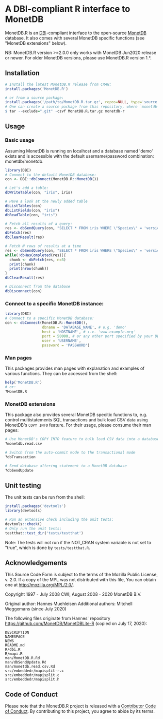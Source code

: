 # A DBI-compliant R interface to MonetDB

MonetDB.R is an [DBI](https://cran.r-project.org/web/packages/DBI/index.html)-compliant interface to the open-source [MonetDB](https://www.monetdb.org) database.  It also comes with several MonetDB specific functions (see "MonetDB extensions" below).

NB: MonetDB.R version >=2.0.0 only works with MonetDB Jun2020 release or newer. For older MonetDB versions, please use MonetDB.R version 1.*.

## Installation
```r
# Install the latest MonetDB.R release from CRAN:
install.packages('MonetDB.R')

# or from a source package:
install.packages('/path/to/MonetDB.R.tar.gz', repos=NULL, type='source')
# One can create a source package from this repository, where `monetdb-r` is the directory into which this repository has been cloned:
$ tar --exclude=".git" -czvf MonetDB.R.tar.gz monetdb-r
```

## Usage

### Basic usage

Assuming MonetDB is running on localhost and a database named 'demo' exists and
is accessible with the default username/password combination: monetdb/monetdb.

```r
library(DBI)
# Connect to the default MonetDB database:
con <- DBI::dbConnect(MonetDB.R::MonetDB())

# Let's add a table:
dbWriteTable(con, "iris", iris)

# Have a look at the newly added table
dbListTables(con)
dbListFields(con, "iris")
dbReadTable(con, "iris")

# Fetch all results of a query:
res <- dbSendQuery(con, "SELECT * FROM iris WHERE \"Species\" = 'versicolor'")
dbFetch(res)
dbClearResult(res)

# Fetch N rows of results at a time
res <- dbSendQuery(con, "SELECT * FROM iris WHERE \"Species\" = 'versicolor'")
while(!dbHasCompleted(res)){
  chunk <- dbFetch(res, n=3)
  print(chunk)
  print(nrow(chunk))
}
dbClearResult(res)

# Disconnect from the database
dbDisconnect(con)
```
### Connect to a specific MonetDB instance:
```r
library(DBI)
# Connect to a specific MonetDB database:
con <- dbConnect(MonetDB.R::MonetDB(),
                 dbname = 'DATABASE_NAME', # e.g. 'demo'
                 host = 'HOSTNAME', # i.e. 'www.example.org'
                 port = 50000, # or any other port specified by your DBA
                 user = 'USERNAME',
                 password = 'PASSWORD')
```
### Man pages
This packages provides man pages with explanation and examples of various functions.
They can be accessed from the shell:

```r
help('MonetDB.R')
# or:
?MonetDB.R
```
### MonetDB extensions
This package also provides several MonetDB specitic functions to, e.g. control multistatements SQL transactions and bulk load CSV data using MonetDB's ``COPY INTO`` feature.  For their usage, please consume their man pages:
```r
# Use MonetDB's COPY INTO feature to bulk load CSV data into a database
?monetdb.read.csv

# Switch from the auto-commit mode to the transactional mode
?dbTransaction

# Send database altering statement to a MonetDB database
?dbSendUpdate
```

## Unit testing
The unit tests can be run from the shell:

```r
install.packages('devtools')
library(devtools)

# Run an extensive check including the unit tests:
devtools::check()
# Only run the unit tests:
testthat::test_dir('tests/testthat')
```
Note: The tests will not run if the NOT_CRAN system variable is not set to "true", which is done by ``tests/testthat.R``.

## Acknowledgements
This Source Code Form is subject to the terms of the Mozilla Public License, v.
2.0.  If a copy of the MPL was not distributed with this file, You can obtain
one at http://mozilla.org/MPL/2.0/.

Copyright 1997 - July 2008 CWI, August 2008 - 2020 MonetDB B.V.

Original author: Hannes Muehleisen
Additional authors: Mitchell Weggemans (since July 2020)

The following files originate from Hannes' repository
https://github.com/MonetDB/MonetDBLite-R (copied on July 17, 2020):

	DESCRIPTION
	NAMESPACE
	NEWS
	README.md
	R/dbi.R
	R/mapi.R
	man/MonetDB.R.Rd
	man/dbSendUpdate.Rd
	man/monetdb.read.csv.Rd
	src/embeddedr/mapisplit-r.c
	src/embeddedr/mapisplit.c
	src/embeddedr/mapisplit.h

## Code of Conduct

Please note that the MonetDB.R project is released with a [Contributor Code of Conduct](https://contributor-covenant.org/version/2/0/CODE_OF_CONDUCT.html). By contributing to this project, you agree to abide by its terms.

